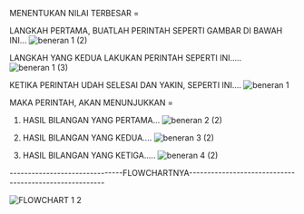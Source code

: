 MENENTUKAN NILAI TERBESAR =

LANGKAH PERTAMA, BUATLAH PERINTAH SEPERTI GAMBAR DI BAWAH INI...
![beneran 1 (2)](https://user-images.githubusercontent.com/57025005/67869141-9a421e00-fb5f-11e9-9148-3adf2b7999ed.PNG)

LANGKAH YANG KEDUA LAKUKAN PERINTAH SEPERTI INI.....
![beneran 1 (3)](https://user-images.githubusercontent.com/57025005/67869322-d8d7d880-fb5f-11e9-8fce-4dffeafc2942.PNG)

KETIKA PERINTAH UDAH SELESAI DAN YAKIN, SEPERTI INI....
![beneran 1](https://user-images.githubusercontent.com/57025005/67869501-1ccadd80-fb60-11e9-8fb4-275367ef260e.PNG)
 
MAKA PERINTAH, AKAN MENUNJUKKAN =

1. HASIL BILANGAN YANG PERTAMA...
![beneran 2 (2)](https://user-images.githubusercontent.com/57025005/67869835-8f3bbd80-fb60-11e9-989a-972e96e4cda5.PNG)

2. HASIL BILANGAN YANG KEDUA....
![beneran 3 (2)](https://user-images.githubusercontent.com/57025005/67870004-d0cc6880-fb60-11e9-84d5-2ab334a0984e.PNG)

3. HASIL BILANGAN YANG KETIGA.....
![beneran 4 (2)](https://user-images.githubusercontent.com/57025005/67870107-ef326400-fb60-11e9-954f-054fbc22d277.PNG)

-------------------------------FLOWCHARTNYA-------------------------------------------------------

![FLOWCHART 1 2](https://user-images.githubusercontent.com/57025005/67870361-4c2e1a00-fb61-11e9-97df-58f62cbfeef9.jpg)
